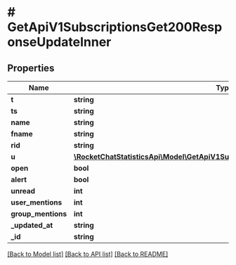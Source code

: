 # # GetApiV1SubscriptionsGet200ResponseUpdateInner

## Properties

Name | Type | Description | Notes
------------ | ------------- | ------------- | -------------
**t** | **string** |  | [optional]
**ts** | **string** |  | [optional]
**name** | **string** |  | [optional]
**fname** | **string** |  | [optional]
**rid** | **string** |  | [optional]
**u** | [**\RocketChatStatisticsApi\Model\GetApiV1SubscriptionsGet200ResponseUpdateInnerU**](GetApiV1SubscriptionsGet200ResponseUpdateInnerU.md) |  | [optional]
**open** | **bool** |  | [optional]
**alert** | **bool** |  | [optional]
**unread** | **int** |  | [optional]
**user_mentions** | **int** |  | [optional]
**group_mentions** | **int** |  | [optional]
**_updated_at** | **string** |  | [optional]
**_id** | **string** |  | [optional]

[[Back to Model list]](../../README.md#models) [[Back to API list]](../../README.md#endpoints) [[Back to README]](../../README.md)
